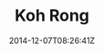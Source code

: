 ---
title: "Koh Rong"
date: 2014-12-07T08:26:41Z
draft: false
description: ""
hasGallery: true
type: post
region: "Asia (Southeast)"
country: "Cambodia"
thumbnail: "kohrong-1.jpg"
---